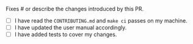 Fixes #<GitHub issue number> or describe the changes introduced by this PR.

<!--- Put an `x` in all the boxes that apply -->

- [ ] I have read the `CONTRIBUTING.md` and `make ci` passes on my machine.
- [ ] I have updated the user manual accordingly.
- [ ] I have added tests to cover my changes.
